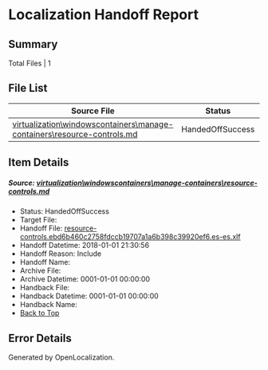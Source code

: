 # <a name='report-top'></a> Localization Handoff Report

## Summary
 Total Files | 1

## File List
 Source File | Status | Details 
 ----------- | ------ | ------- 
 [virtualization\windowscontainers\manage-containers\resource-controls.md](https://github.com/Microsoft/Virtualization-Documentation-Private/blob/a072513214b0dabb9dba20ce43ea52aaf7806c5f/virtualization/windowscontainers/manage-containers/resource-controls.md) | HandedOffSuccess | [Details](#d3eb7e2b751468953a152e8c723551fb3e1d12dd371)

## Item Details
##### <a name='d3eb7e2b751468953a152e8c723551fb3e1d12dd371'></a> Source: [virtualization\windowscontainers\manage-containers\resource-controls.md](https://github.com/Microsoft/Virtualization-Documentation-Private/blob/a072513214b0dabb9dba20ce43ea52aaf7806c5f/virtualization/windowscontainers/manage-containers/resource-controls.md)
* Status: HandedOffSuccess
* Target File: 
* Handoff File: [resource-controls.ebd6b460c2758fdccb19707a1a6b398c39920ef6.es-es.xlf](https://github.com/MicrosoftDocs/Virtualization-Documentation-Private.handoff/blob/9e8c383bd2dadde2b6e3431df2ec1968e130c3f6/ol-handoff/MicrosoftDocs/Virtualization-Documentation-Private.es-es/live/resource-controls.ebd6b460c2758fdccb19707a1a6b398c39920ef6.es-es.xlf)
* Handoff Datetime: 2018-01-01 21:30:56
* Handoff Reason: Include
* Handoff Name: 
* Archive File: 
* Archive Datetime: 0001-01-01 00:00:00
* Handback File: 
* Handback Datetime: 0001-01-01 00:00:00
* Handback Name: 
* [Back to Top](#report-top)


## Error Details

Generated by OpenLocalization.

